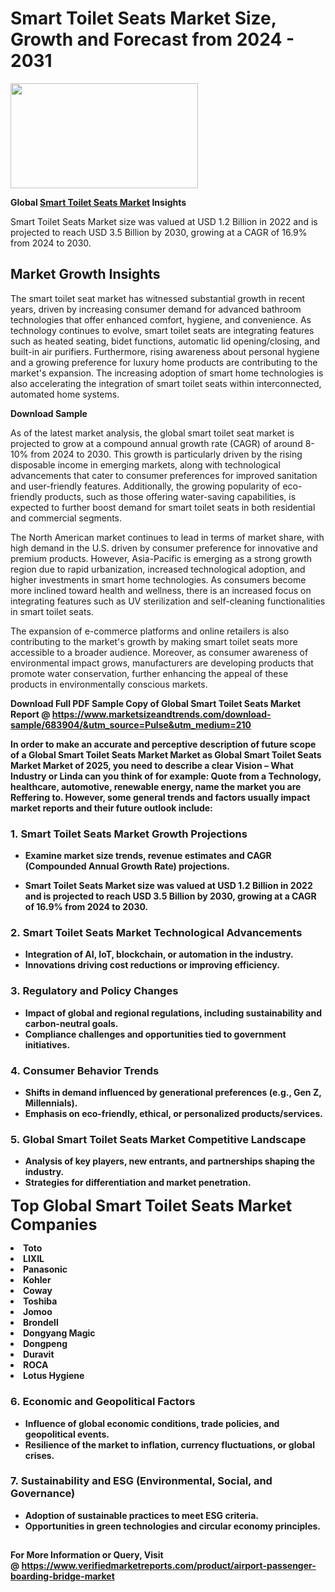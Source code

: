<H1>Smart Toilet Seats Market Size, Growth and Forecast from 2024 - 2031</H1><img class="aligncenter size-medium wp-image-584254" src="https://thirdeyenews.in/wp-content/uploads/2024/09/Global-Market-Research-300x168.jpeg" alt="" width="300" height="168" /><p><strong>Global&nbsp;<a href="https://www.marketsizeandtrends.com/download-sample/683904/&amp;utm_source=Pulse&amp;utm_medium=210">Smart Toilet Seats Market</a> Insights</strong></p><p>Smart Toilet Seats Market size was valued at USD 1.2 Billion in 2022 and is projected to reach USD 3.5 Billion by 2030, growing at a CAGR of 16.9% from 2024 to 2030.</p><p><h2>Market Growth Insights</h2> <p>The smart toilet seat market has witnessed substantial growth in recent years, driven by increasing consumer demand for advanced bathroom technologies that offer enhanced comfort, hygiene, and convenience. As technology continues to evolve, smart toilet seats are integrating features such as heated seating, bidet functions, automatic lid opening/closing, and built-in air purifiers. Furthermore, rising awareness about personal hygiene and a growing preference for luxury home products are contributing to the market's expansion. The increasing adoption of smart home technologies is also accelerating the integration of smart toilet seats within interconnected, automated home systems.</p> <p><strong>Download Sample</strong></p> <p>As of the latest market analysis, the global smart toilet seat market is projected to grow at a compound annual growth rate (CAGR) of around 8-10% from 2024 to 2030. This growth is particularly driven by the rising disposable income in emerging markets, along with technological advancements that cater to consumer preferences for improved sanitation and user-friendly features. Additionally, the growing popularity of eco-friendly products, such as those offering water-saving capabilities, is expected to further boost demand for smart toilet seats in both residential and commercial segments.</p> <p>The North American market continues to lead in terms of market share, with high demand in the U.S. driven by consumer preference for innovative and premium products. However, Asia-Pacific is emerging as a strong growth region due to rapid urbanization, increased technological adoption, and higher investments in smart home technologies. As consumers become more inclined toward health and wellness, there is an increased focus on integrating features such as UV sterilization and self-cleaning functionalities in smart toilet seats.</p> <p>The expansion of e-commerce platforms and online retailers is also contributing to the market's growth by making smart toilet seats more accessible to a broader audience. Moreover, as consumer awareness of environmental impact grows, manufacturers are developing products that promote water conservation, further enhancing the appeal of these products in environmentally conscious markets.</p> <p><strong></p><p><span class=""><strong>Download Full PDF Sample Copy of Global Smart Toilet Seats Market Report</strong> @ <a href="https://www.marketsizeandtrends.com/download-sample/683904/&amp;utm_source=Pulse&amp;utm_medium=210" target="_blank">https://www.marketsizeandtrends.com/download-sample/683904/&amp;utm_source=Pulse&amp;utm_medium=210</a></span></p><p>In order to make an accurate and perceptive description of future scope of a Global&nbsp;Smart Toilet Seats Market Market as Global&nbsp;Smart Toilet Seats Market Market of 2025, you need to describe a clear Vision &ndash; What Industry or Linda can you think of for example: Quote from a Technology, healthcare, automotive, renewable energy, name the market you are Reffering to. However, some general trends and factors usually impact market reports and their future outlook include:</p><h3>1.&nbsp;<strong>Smart Toilet Seats Market Growth Projections</strong></h3><ul><li>Examine market size trends, revenue estimates and CAGR (Compounded Annual Growth Rate) projections.</li><li><p>Smart Toilet Seats Market size was valued at USD 1.2 Billion in 2022 and is projected to reach USD 3.5 Billion by 2030, growing at a CAGR of 16.9% from 2024 to 2030.</p></li></ul><h3>2.&nbsp;<strong>Smart Toilet Seats Market Technological Advancements</strong></h3><ul><li>Integration of AI, IoT, blockchain, or automation in the industry.</li><li>Innovations driving cost reductions or improving efficiency.</li></ul><h3>3.&nbsp;<strong>Regulatory and Policy Changes</strong></h3><ul><li>Impact of global and regional regulations, including sustainability and carbon-neutral goals.</li><li>Compliance challenges and opportunities tied to government initiatives.</li></ul><h3>4.&nbsp;<strong>Consumer Behavior Trends</strong></h3><ul><li>Shifts in demand influenced by generational preferences (e.g., Gen Z, Millennials).</li><li>Emphasis on eco-friendly, ethical, or personalized products/services.</li></ul><h3>5.&nbsp;<strong>Global Smart Toilet Seats Market Competitive Landscape</strong></h3><ul><li>Analysis of key players, new entrants, and partnerships shaping the industry.</li><li>Strategies for differentiation and market penetration.</li></ul><p data-pm-slice="1 1 []"><span style="color: inherit; font-family: inherit; font-size: 25px;">Top Global Smart Toilet Seats Market Companies</span></p><div class="" data-test-id=""><p><li>Toto</li><li> LIXIL</li><li> Panasonic</li><li> Kohler</li><li> Coway</li><li> Toshiba</li><li> Jomoo</li><li> Brondell</li><li> Dongyang Magic</li><li> Dongpeng</li><li> Duravit</li><li> ROCA</li><li> Lotus Hygiene</li></p></div><h3>6.&nbsp;<strong>Economic and Geopolitical Factors</strong></h3><ul><li>Influence of global economic conditions, trade policies, and geopolitical events.</li><li>Resilience of the market to inflation, currency fluctuations, or global crises.</li></ul><h3>7.&nbsp;<strong>Sustainability and ESG (Environmental, Social, and Governance)</strong></h3><ul><li>Adoption of sustainable practices to meet ESG criteria.</li><li>Opportunities in green technologies and circular economy principles.</li></ul><h2><strong style="font-size: 14px;">For More Information or Query, Visit @&nbsp;</strong><a style="background-color: #ffffff; font-size: 14px;" href="https://www.marketsizeandtrends.com/report/smart-toilet-seats-market/" target="_blank">https://www.verifiedmarketreports.com/product/airport-passenger-boarding-bridge-market</a></h2>
